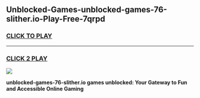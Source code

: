 
## Unblocked-Games-unblocked-games-76-slither.io-Play-Free-7qrpd
<h3>
<a href="https://premium76.site?title=unblocked-games-76-slither.io&ref=18A1">CLICK TO PLAY</a></h3>
<hr>

<h3>
<a href="https://premium76.site?title=unblocked-games-76-slither.io&ref=18A1">CLICK 2 PLAY</a>
  
</h3>

<a href="https://premium76.site?title=unblocked-games-76-slither.io&ref=18A1"><img src="https://clearcache.store/games.png"></a>


**unblocked-games-76-slither.io games unblocked: Your Gateway to Fun and Accessible Online Gaming**
